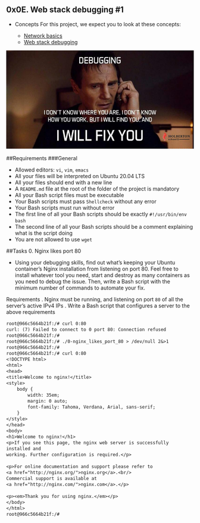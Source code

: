 ## 0x0E. Web stack debugging #1

- Concepts
For this project, we expect you to look at these concepts:

  - [Network basics](https://intranet.alxswe.com/concepts/33)
  - [Web stack debugging](https://intranet.alxswe.com/concepts/68)


<a href="#">
  <img src="B4eeypV.jpg" alt="Badge meme" />
</a>

##Requirements
###General
  - Allowed editors: `vi`, `vim`, `emacs`
  - All your files will be interpreted on Ubuntu 20.04 LTS
  - All your files should end with a new line
  - A `README.md` file at the root of the folder of the project is mandatory
  - All your Bash script files must be executable
  - Your Bash scripts must pass `Shellcheck` without any error
  - Your Bash scripts must run without error
  - The first line of all your Bash scripts should be exactly `#!/usr/bin/env bash`
  - The second line of all your Bash scripts should be a comment explaining what is the script doing
  - You are not allowed to use `wget`

##Tasks
0. Nginx likes port 80
* Using your debugging skills, find out what’s keeping your Ubuntu container’s Nginx installation from listening on port 80. Feel free to install whatever tool you need, start and destroy as many containers as you need to debug the issue. Then, write a Bash script with the minimum number of commands to automate your fix.

Requirements
	. Nginx must be running, and listening on port `80` of all the server’s active IPv4 IPs
	. Write a Bash script that configures a server to the above requirements

```
root@966c5664b21f:/# curl 0:80
curl: (7) Failed to connect to 0 port 80: Connection refused
root@966c5664b21f:/#
root@966c5664b21f:/# ./0-nginx_likes_port_80 > /dev/null 2&>1
root@966c5664b21f:/#
root@966c5664b21f:/# curl 0:80
<!DOCTYPE html>
<html>
<head>
<title>Welcome to nginx!</title>
<style>
    body {
        width: 35em;
        margin: 0 auto;
        font-family: Tahoma, Verdana, Arial, sans-serif;
    }
</style>
</head>
<body>
<h1>Welcome to nginx!</h1>
<p>If you see this page, the nginx web server is successfully installed and
working. Further configuration is required.</p>

<p>For online documentation and support please refer to
<a href="http://nginx.org/">nginx.org</a>.<br/>
Commercial support is available at
<a href="http://nginx.com/">nginx.com</a>.</p>

<p><em>Thank you for using nginx.</em></p>
</body>
</html>
root@966c5664b21f:/#
```
